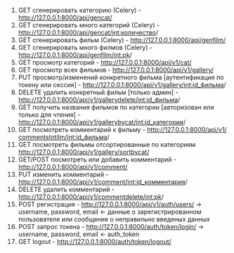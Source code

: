 
1) GET сгенерировать категорию (Сelery) - http://127.0.0.1:8000/api/gencat/
2) GET сгенерировать много категорий (Сelery) - http://127.0.0.1:8000/api/gencat/<int:количество>/
3) GET сгенерировать фильм (Сelery) - http://127.0.0.1:8000/api/genfilm/
4) GET сгенерировать много филмов (Сelery) - http://127.0.0.1:8000/api/genfilm/<int:pk>/
5) GET просмотр категорий - http://127.0.0.1:8000/api/v1/cat/
6) GET просмотр всех фильмов - http://127.0.0.1:8000/api/v1/gallery/
7) PUT просмотр/изменений конкретного фильма [аутентификация по токену или сессия] - http://127.0.0.1:8000/api/v1/gallery/<int:id_фильма>/
8) DELETE удалить конкретный фильм [только админ] - http://127.0.0.1:8000/api/v1/gallerydelete/<int:id_фильма>/
9) GET получить названия фильмов по категории [авторизован или только для чтения] - http://127.0.0.1:8000/api/v1/gallerybycat/<int:id_категории>/
10) GET посмотреть комментарий к фильму - http://127.0.0.1:8000/api/v1/сommentstotilm/<int:id_фильма>/
11) GET посмотреть фильмы отсортированные по категориям http://127.0.0.1:8000/api/v1/gallery/sortbycat/
12) GET/POST посмотреть или добавить комментарий - http://127.0.0.1:8000/api/v1/comment/
13) PUT изменить комментарий - http://127.0.0.1:8000/api/v1/comment/<int:id_комментария>/
14) DELETE удалить комментарий - http://127.0.0.1:8000/api/v1/commentdelete/<int:pk>/
15) POST регистрация - http://127.0.0.1:8000/api/v1/auth/users/
-> username, password, email
<- данные о зарегистрированном пользователе или сообщение о неправильно введеных данных
16) POST запрос токена - http://127.0.0.1:8000/auth/token/login/
-> username, password, email
<- auth_token
17) GET logout - http://127.0.0.1:8000/auth/token/logout/
